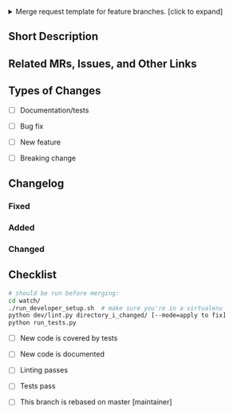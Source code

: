 <p>
<details>
<summary>Merge request template for feature branches. [click to expand]</summary>

See https://semver.org for versioning information:
>    Given a version number MAJOR.MINOR.PATCH, increment the:
>
>        MAJOR version when you make incompatible API changes,
>        MINOR version when you add functionality in a backwards compatible manner, and
>        PATCH version when you make backwards compatible bug fixes.

Major version number is 0 for no expectation of backwards comatibility.

"feature" template should be used for significant features that increment WATCH's minor version number.
(Ex. 0.5.0 -> 0.6.0)

"patch" template should be used for bugfixes or minor features that increment WATCH's patch version number.
(Ex. 0.5.0 -> 0.5.1)
</details>
</p>

## Short Description


## Related MRs, Issues, and Other Links


## Types of Changes
<!--- What types of changes does your code introduce? Put an `x` in all the boxes that apply: -->
- [ ] Documentation/tests
- [ ] Bug fix
- [ ] New feature
- [ ] Breaking change


## Changelog

### Fixed

### Added

### Changed


## Checklist

```bash
# should be run before merging:
cd watch/
./run_developer_setup.sh  # make sure you're in a virtualenv
python dev/lint.py directory_i_changed/ [--mode=apply to fix]
python run_tests.py
```
- [ ] New code is covered by tests
- [ ] New code is documented
- [ ] Linting passes
- [ ] Tests pass
- [ ] This branch is rebased on master               [maintainer]

